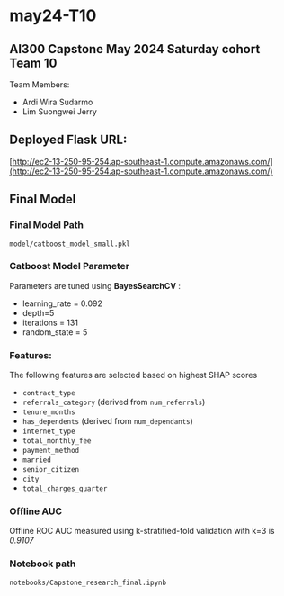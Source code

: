 # may24-T10

## AI300 Capstone  May 2024 Saturday cohort Team 10

Team Members:
- Ardi Wira Sudarmo
- Lim Suongwei Jerry

## Deployed Flask URL:
[http://ec2-13-250-95-254.ap-southeast-1.compute.amazonaws.com/](http://ec2-13-250-95-254.ap-southeast-1.compute.amazonaws.com/)


## Final Model

### Final Model Path

`model/catboost_model_small.pkl`

### Catboost Model Parameter

Parameters are tuned using **BayesSearchCV** :
- learning_rate = 0.092
- depth=5
- iterations = 131
- random_state = 5

### Features:

The following features are selected based on highest SHAP scores

- `contract_type`
- `referrals_category` (derived from `num_referrals`)
- `tenure_months`
- `has_dependents` (derived from `num_dependants`)
- `internet_type`
- `total_monthly_fee`
- `payment_method`
- `married`
- `senior_citizen`
- `city`
- `total_charges_quarter`

### Offline AUC

Offline ROC AUC measured using k-stratified-fold validation with k=3 is *0.9107*

### Notebook path

`notebooks/Capstone_research_final.ipynb`
